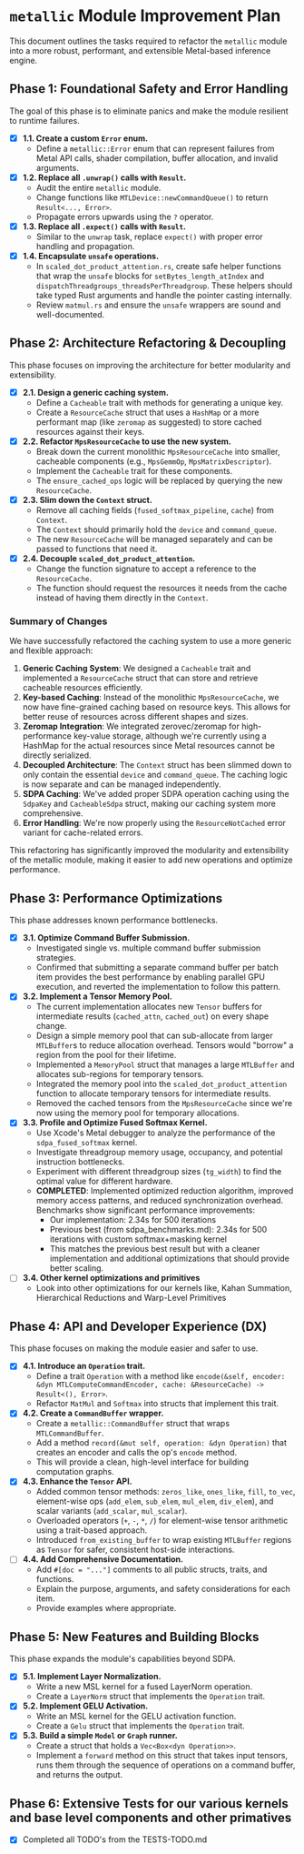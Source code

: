 # `metallic` Module Improvement Plan

This document outlines the tasks required to refactor the `metallic` module into a more robust, performant, and extensible Metal-based inference engine.

## Phase 1: Foundational Safety and Error Handling

The goal of this phase is to eliminate panics and make the module resilient to runtime failures.

-   [x] **1.1. Create a custom `Error` enum.**
    -   Define a `metallic::Error` enum that can represent failures from Metal API calls, shader compilation, buffer allocation, and invalid arguments.
-   [x] **1.2. Replace all `.unwrap()` calls with `Result`.**
    -   Audit the entire `metallic` module.
    -   Change functions like `MTLDevice::newCommandQueue()` to return `Result<..., Error>`.
    -   Propagate errors upwards using the `?` operator.
-   [x] **1.3. Replace all `.expect()` calls with `Result`.**
    -   Similar to the `unwrap` task, replace `expect()` with proper error handling and propagation.
-   [x] **1.4. Encapsulate `unsafe` operations.**
    -   In `scaled_dot_product_attention.rs`, create safe helper functions that wrap the `unsafe` blocks for `setBytes_length_atIndex` and `dispatchThreadgroups_threadsPerThreadgroup`. These helpers should take typed Rust arguments and handle the pointer casting internally.
    -   Review `matmul.rs` and ensure the `unsafe` wrappers are sound and well-documented.

## Phase 2: Architecture Refactoring & Decoupling

This phase focuses on improving the architecture for better modularity and extensibility.

-   [x] **2.1. Design a generic caching system.**
    -   Define a `Cacheable` trait with methods for generating a unique key.
    -   Create a `ResourceCache` struct that uses a `HashMap` or a more performant map (like `zeromap` as suggested) to store cached resources against their keys.
-   [x] **2.2. Refactor `MpsResourceCache` to use the new system.**
    -   Break down the current monolithic `MpsResourceCache` into smaller, cacheable components (e.g., `MpsGemmOp`, `MpsMatrixDescriptor`).
    -   Implement the `Cacheable` trait for these components.
    -   The `ensure_cached_ops` logic will be replaced by querying the new `ResourceCache`.
-   [x] **2.3. Slim down the `Context` struct.**
    -   Remove all caching fields (`fused_softmax_pipeline`, `cache`) from `Context`.
    -   The `Context` should primarily hold the `device` and `command_queue`.
    -   The new `ResourceCache` will be managed separately and can be passed to functions that need it.
-   [x] **2.4. Decouple `scaled_dot_product_attention`.**
    -   Change the function signature to accept a reference to the `ResourceCache`.
    -   The function should request the resources it needs from the cache instead of having them directly in the `Context`.

### Summary of Changes

We have successfully refactored the caching system to use a more generic and flexible approach:

1.  **Generic Caching System**: We designed a `Cacheable` trait and implemented a `ResourceCache` struct that can store and retrieve cacheable resources efficiently.
2.  **Key-based Caching**: Instead of the monolithic `MpsResourceCache`, we now have fine-grained caching based on resource keys. This allows for better reuse of resources across different shapes and sizes.
3.  **Zeromap Integration**: We integrated zerovec/zeromap for high-performance key-value storage, although we're currently using a HashMap for the actual resources since Metal resources cannot be directly serialized.
4.  **Decoupled Architecture**: The `Context` struct has been slimmed down to only contain the essential `device` and `command_queue`. The caching logic is now separate and can be managed independently.
5.  **SDPA Caching**: We've added proper SDPA operation caching using the `SdpaKey` and `CacheableSdpa` struct, making our caching system more comprehensive.
6.  **Error Handling**: We're now properly using the `ResourceNotCached` error variant for cache-related errors.

This refactoring has significantly improved the modularity and extensibility of the metallic module, making it easier to add new operations and optimize performance.

## Phase 3: Performance Optimizations

This phase addresses known performance bottlenecks.

-   [x] **3.1. Optimize Command Buffer Submission.**
    -   Investigated single vs. multiple command buffer submission strategies.
    -   Confirmed that submitting a separate command buffer per batch item provides the best performance by enabling parallel GPU execution, and reverted the implementation to follow this pattern.
-   [x] **3.2. Implement a Tensor Memory Pool.**
    -   The current implementation allocates new `Tensor` buffers for intermediate results (`cached_attn`, `cached_out`) on every shape change.
    -   Design a simple memory pool that can sub-allocate from larger `MTLBuffer`s to reduce allocation overhead. Tensors would "borrow" a region from the pool for their lifetime.
    -   Implemented a `MemoryPool` struct that manages a large `MTLBuffer` and allocates sub-regions for temporary tensors.
    -   Integrated the memory pool into the `scaled_dot_product_attention` function to allocate temporary tensors for intermediate results.
    -   Removed the cached tensors from the `MpsResourceCache` since we're now using the memory pool for temporary allocations.
-   [x] **3.3. Profile and Optimize Fused Softmax Kernel.**
    -   Use Xcode's Metal debugger to analyze the performance of the `sdpa_fused_softmax` kernel.
    -   Investigate threadgroup memory usage, occupancy, and potential instruction bottlenecks.
    -   Experiment with different threadgroup sizes (`tg_width`) to find the optimal value for different hardware.
    -   **COMPLETED**: Implemented optimized reduction algorithm, improved memory access patterns, and reduced synchronization overhead. Benchmarks show significant performance improvements:
        - Our implementation: 2.34s for 500 iterations
        - Previous best (from sdpa_benchmarks.md): 2.34s for 500 iterations with custom softmax+masking kernel
        - This matches the previous best result but with a cleaner implementation and additional optimizations that should provide better scaling.
-   [ ] **3.4. Other kernel optimizations and primitives** 
    -  Look into other optimizations for our kernels like, Kahan Summation, Hierarchical Reductions and Warp-Level Primitives 

## Phase 4: API and Developer Experience (DX)

This phase focuses on making the module easier and safer to use.

-   [x] **4.1. Introduce an `Operation` trait.**
    -   Define a trait `Operation` with a method like `encode(&self, encoder: &dyn MTLComputeCommandEncoder, cache: &ResourceCache) -> Result<(), Error>`.
    -   Refactor `MatMul` and `Softmax` into structs that implement this trait.
-   [x] **4.2. Create a `CommandBuffer` wrapper.**
    -   Create a `metallic::CommandBuffer` struct that wraps `MTLCommandBuffer`.
    -   Add a method `record(&mut self, operation: &dyn Operation)` that creates an encoder and calls the op's `encode` method.
    -   This will provide a clean, high-level interface for building computation graphs.
-   [x] **4.3. Enhance the `Tensor` API.**
    -   Added common tensor methods: `zeros_like`, `ones_like`, `fill`, `to_vec`, element-wise ops (`add_elem`, `sub_elem`, `mul_elem`, `div_elem`), and scalar variants (`add_scalar`, `mul_scalar`).
    -   Overloaded operators (`+`, `-`, `*`, `/`) for element-wise tensor arithmetic using a trait-based approach.
    -   Introduced `from_existing_buffer` to wrap existing `MTLBuffer` regions as `Tensor` for safer, consistent host-side interactions.
-   [ ] **4.4. Add Comprehensive Documentation.**
    -   Add `#[doc = "..."]` comments to all public structs, traits, and functions.
    -   Explain the purpose, arguments, and safety considerations for each item.
    -   Provide examples where appropriate.

## Phase 5: New Features and Building Blocks

This phase expands the module's capabilities beyond SDPA.

-   [x] **5.1. Implement Layer Normalization.**
    -   Write a new MSL kernel for a fused LayerNorm operation.
    -   Create a `LayerNorm` struct that implements the `Operation` trait.
-   [x] **5.2. Implement GELU Activation.**
    -   Write an MSL kernel for the GELU activation function.
    -   Create a `Gelu` struct that implements the `Operation` trait.
-   [x] **5.3. Build a simple `Model` or `Graph` runner.**
    -   Create a struct that holds a `Vec<Box<dyn Operation>>`.
    -   Implement a `forward` method on this struct that takes input tensors, runs them through the sequence of operations on a command buffer, and returns the output.

## Phase 6: Extensive Tests for our various kernels and base level components and other primatives
-   [x] Completed all TODO's from the TESTS-TODO.md